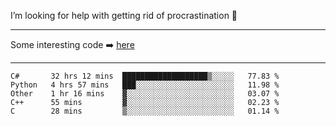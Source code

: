 I’m looking for help with getting rid of procrastination 🤔

-----

Some interesting code :arrow_right: [here](https://github.com/zhen8838/playground)

-----

<!--START_SECTION:waka-->
```text
C#       32 hrs 12 mins  ███████████████████▒░░░░░   77.83 % 
Python   4 hrs 57 mins   ███░░░░░░░░░░░░░░░░░░░░░░   11.98 % 
Other    1 hr 16 mins    ▓░░░░░░░░░░░░░░░░░░░░░░░░   03.07 % 
C++      55 mins         ▓░░░░░░░░░░░░░░░░░░░░░░░░   02.23 % 
C        28 mins         ▒░░░░░░░░░░░░░░░░░░░░░░░░   01.14 % 
```
<!--END_SECTION:waka-->

<!--
**zhen8838/zhen8838** is a ✨ _special_ ✨ repository because its `README.md` (this file) appears on your GitHub profile.

Here are some ideas to get you started:

- 🔭 I’m currently working on ...
- 🌱 I’m currently learning ...
- 👯 I’m looking to collaborate on ...
 ...
- 💬 Ask me about ...
- 📫 How to reach me: ...
- 😄 Pronouns: ...
- ⚡ Fun fact: ...
-->
